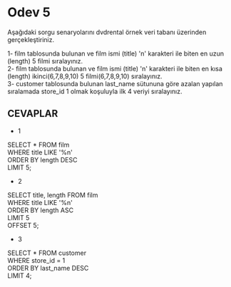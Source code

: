 # Odev 5
Aşağıdaki sorgu senaryolarını dvdrental örnek veri tabanı üzerinden gerçekleştiriniz.

1- film tablosunda bulunan ve film ismi (title) 'n' karakteri ile biten en uzun (length) 5 filmi sıralayınız.  
2- film tablosunda bulunan ve film ismi (title) 'n' karakteri ile biten en kısa (length) ikinci(6,7,8,9,10) 5 filmi(6,7,8,9,10) sıralayınız.  
3- customer tablosunda bulunan last_name sütununa göre azalan yapılan sıralamada store_id 1 olmak koşuluyla ilk 4 veriyi sıralayınız.  

## CEVAPLAR
- 1  

SELECT * FROM film  
WHERE title LIKE '%n'  
ORDER BY length DESC  
LIMIT 5;
- 2  

SELECT title, length FROM film  
WHERE title LIKE '%n'  
ORDER BY length ASC  
LIMIT 5  
OFFSET 5;

- 3  

SELECT * FROM customer  
WHERE store_id = 1  
ORDER BY last_name DESC  
LIMIT 4;